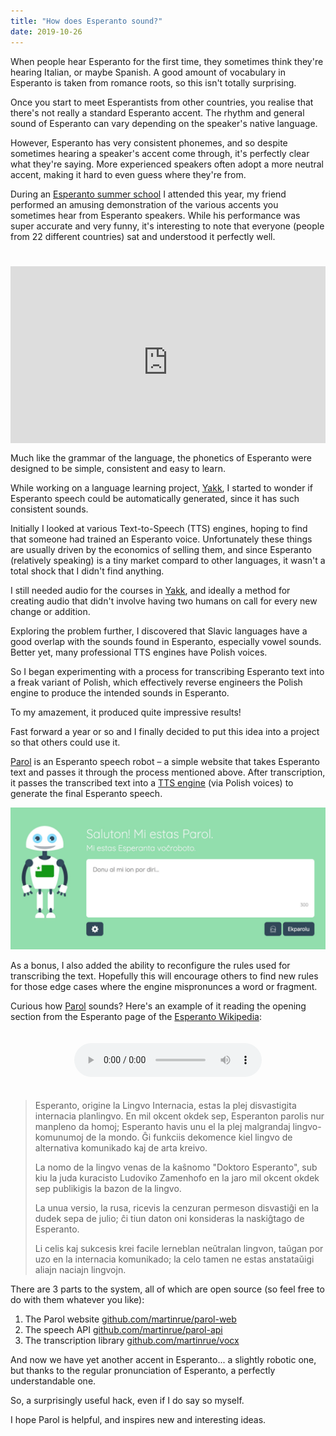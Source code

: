 ```yaml
---
title: "How does Esperanto sound?"
date: 2019-10-26
---
```


When people hear Esperanto for the first time, they sometimes think they're hearing Italian, or maybe Spanish. A good amount of vocabulary in Esperanto is taken from romance roots, so this isn't totally surprising.

Once you start to meet Esperantists from other countries, you realise that there's not really a standard Esperanto accent. The rhythm and general sound of Esperanto can vary depending on the speaker's native language.

However, Esperanto has very consistent phonemes, and so despite sometimes hearing a speaker's accent come through, it's perfectly clear what they're saying. More experienced speakers often adopt a more neutral accent, making it hard to even guess where they're from.

During an [Esperanto summer school](https://ses.ikso.net/2019/en) I attended this year, my friend performed an amusing demonstration of the various accents you sometimes hear from Esperanto speakers. While his performance was super accurate and very funny, it's interesting to note that everyone (people from 22 different countries) sat and understood it perfectly well.

<div style="height: 0px; padding-top: 25px; padding-bottom: 56.2%; position: relative; overflow: hidden; margin-bottom: 15px;">
<iframe src="https://www.youtube.com/embed/hWPQc_UKyPU?start=1" frameborder="0" allow="accelerometer; autoplay; encrypted-media; gyroscope; picture-in-picture" allowfullscreen style="width: 100%; height: 100%; position: absolute;"></iframe>
</div>

Much like the grammar of the language, the phonetics of Esperanto were designed to be simple, consistent and easy to learn.

While working on a language learning project, [Yakk](https://yakk.app), I started to wonder if Esperanto speech could be automatically generated, since it has such consistent sounds.

Initially I looked at various Text-to-Speech (TTS) engines, hoping to find that someone had trained an Esperanto voice. Unfortunately these things are usually driven by the economics of selling them, and since Esperanto (relatively speaking) is a tiny market compard to other languages, it wasn't a total shock that I didn't find anything.

I still needed audio for the courses in [Yakk](https://yakk.app), and ideally a method for creating audio that didn't involve having two humans on call for every new change or addition.

Exploring the problem further, I discovered that Slavic languages have a good overlap with the sounds found in Esperanto, especially vowel sounds. Better yet, many professional TTS engines have Polish voices.

So I began experimenting with a process for transcribing Esperanto text into a freak variant of Polish, which effectively reverse engineers the Polish engine to produce the intended sounds in Esperanto.

To my amazement, it produced quite impressive results!

Fast forward a year or so and I finally decided to put this idea into a project so that others could use it.

[Parol](https://parol.martinrue.com) is an Esperanto speech robot – a simple website that takes Esperanto text and passes it through the process mentioned above. After transcription, it passes the transcribed text into a [TTS engine](https://aws.amazon.com/polly) (via Polish voices) to generate the final Esperanto speech.

[![Image of Parol website](/images/esperanto/parol.png)](https://parol.martinrue.com)

As a bonus, I also added the ability to reconfigure the rules used for transcribing the text. Hopefully this will encourage others to find new rules for those edge cases where the engine mispronunces a word or fragment.

Curious how [Parol](https://parol.martinrue.com) sounds? Here's an example of it reading the opening section from the Esperanto page of the [Esperanto Wikipedia](https://eo.wikipedia.org):

<div style="text-align: center; padding: 20px 0;">
  <audio src="/images/esperanto/parol.mp3" controls></audio>
</div>

> Esperanto, origine la Lingvo Internacia, estas la plej disvastigita internacia planlingvo. En mil okcent okdek sep, Esperanton parolis nur manpleno da homoj; Esperanto havis unu el la plej malgrandaj lingvo-komunumoj de la mondo. Ĝi funkciis dekomence kiel lingvo de alternativa komunikado kaj de arta kreivo.
>
> La nomo de la lingvo venas de la kaŝnomo "Doktoro Esperanto", sub kiu la juda kuracisto Ludoviko Zamenhofo en la jaro mil okcent okdek sep publikigis la bazon de la lingvo.
>
> La unua versio, la rusa, ricevis la cenzuran permeson disvastiĝi en la dudek sepa de julio; ĉi tiun daton oni konsideras la naskiĝtago de Esperanto.
>
> Li celis kaj sukcesis krei facile lerneblan neŭtralan lingvon, taŭgan por uzo en la internacia komunikado; la celo tamen ne estas anstataŭigi aliajn naciajn lingvojn.

There are 3 parts to the system, all of which are open source (so feel free to do with them whatever you like):

1. The Parol website [github.com/martinrue/parol-web](https://github.com/martinrue/parol-web)
2. The speech API [github.com/martinrue/parol-api](https://github.com/martinrue/parol-api)
3. The transcription library [github.com/martinrue/vocx](https://github.com/martinrue/vocx)

And now we have yet another accent in Esperanto... a slightly robotic one, but thanks to the regular pronunciation of Esperanto, a perfectly understandable one.

So, a surprisingly useful hack, even if I do say so myself.

I hope Parol is helpful, and inspires new and interesting ideas.